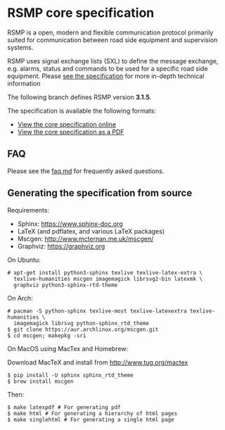# RSMP core specification

RSMP is a open, modern and flexible communication protocol primarily suited
for communication between road side equipment and supervision systems.

RSMP uses signal exchange lists (SXL) to define the message exchange, e.g.
alarms, status and commands to be used for a specific road side equipment.
Please [see the specification](https://rsmp-nordic.github.io/rsmp_core/applicability/sxl.html)
for more in-depth technical information

The following branch defines RSMP version **3.1.5**.

The specification is available the following formats:

* [View the core specification online](http://rsmp-nordic.github.io/rsmp_core)
* [View the core specification as a PDF](https://github.com/rsmp-nordic/rsmp_core/releases/download/v3.1.4/rsmp-spec-3.1.4.pdf)

## FAQ
Please see the <a href="faq.md">faq.md</a> for frequently asked questions.

## Generating the specification from source

Requirements:

- Sphinx: https://www.sphinx-doc.org
- LaTeX (and pdflatex, and various LaTeX packages)
- Mscgen: http://www.mcternan.me.uk/mscgen/
- Graphviz: https://graphviz.org

On Ubuntu:

```
# apt-get install python3-sphinx texlive texlive-latex-extra \
  texlive-humanities mscgen imagemagick librsvg2-bin latexmk \
  graphviz python3-sphinx-rtd-theme
```

On Arch:

```
# pacman -S python-sphinx texlive-most texlive-latexextra texlive-humanities \
  imagemagick librsvg python-sphinx_rtd_theme
$ git clone https://aur.archlinux.org/mscgen.git
$ cd mscgen; makepkg -sri
```

On MacOS using MacTex and Homebrew:

Download MacTeX and install from http://www.tug.org/mactex

```
$ pip install -U sphinx sphinx_rtd_theme
$ brew install mscgen
```

Then:

```
$ make latexpdf # For generating pdf
$ make html # For generating a hierarchy of html pages
$ make singlehtml # For generating a single html page
```

